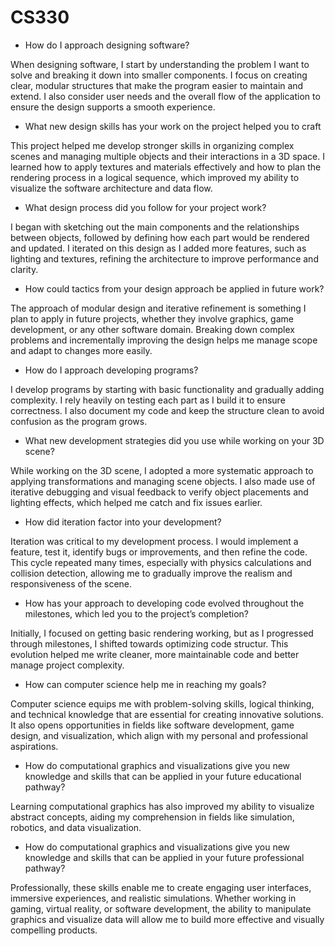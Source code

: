 # CS330

- How do I approach designing software?

When designing software, I start by understanding the problem I want to solve and breaking it down into smaller components. I focus on creating clear, modular structures that make the program easier to maintain and extend. I also consider user needs and the overall flow of the application to ensure the design supports a smooth experience.
- What new design skills has your work on the project helped you to craft

This project helped me develop stronger skills in organizing complex scenes and managing multiple objects and their interactions in a 3D space. I learned how to apply textures and materials effectively and how to plan the rendering process in a logical sequence, which improved my ability to visualize the software architecture and data flow.
- What design process did you follow for your project work?

I began with sketching out the main components and the relationships between objects, followed by defining how each part would be rendered and updated. I iterated on this design as I added more features, such as lighting and textures, refining the architecture to improve performance and clarity.
- How could tactics from your design approach be applied in future work?

The approach of modular design and iterative refinement is something I plan to apply in future projects, whether they involve graphics, game development, or any other software domain. Breaking down complex problems and incrementally improving the design helps me manage scope and adapt to changes more easily.
- How do I approach developing programs?

I develop programs by starting with basic functionality and gradually adding complexity. I rely heavily on testing each part as I build it to ensure correctness. I also document my code and keep the structure clean to avoid confusion as the program grows.
- What new development strategies did you use while working on your 3D scene?

While working on the 3D scene, I adopted a more systematic approach to applying transformations and managing scene objects. I also made use of iterative debugging and visual feedback to verify object placements and lighting effects, which helped me catch and fix issues earlier.
- How did iteration factor into your development?

Iteration was critical to my development process. I would implement a feature, test it, identify bugs or improvements, and then refine the code. This cycle repeated many times, especially with physics calculations and collision detection, allowing me to gradually improve the realism and responsiveness of the scene.
- How has your approach to developing code evolved throughout the milestones, which led you to the project’s completion?

Initially, I focused on getting basic rendering working, but as I progressed through milestones, I shifted towards optimizing code structur. This evolution helped me write cleaner, more maintainable code and better manage project complexity.
- How can computer science help me in reaching my goals?

Computer science equips me with problem-solving skills, logical thinking, and technical knowledge that are essential for creating innovative solutions. It also opens opportunities in fields like software development, game design, and visualization, which align with my personal and professional aspirations.
- How do computational graphics and visualizations give you new knowledge and skills that can be applied in your future educational pathway?

Learning computational graphics has also improved my ability to visualize abstract concepts, aiding my comprehension in fields like simulation, robotics, and data visualization.
- How do computational graphics and visualizations give you new knowledge and skills that can be applied in your future professional pathway?

Professionally, these skills enable me to create engaging user interfaces, immersive experiences, and realistic simulations. Whether working in gaming, virtual reality, or software development, the ability to manipulate graphics and visualize data will allow me to build more effective and visually compelling products.
